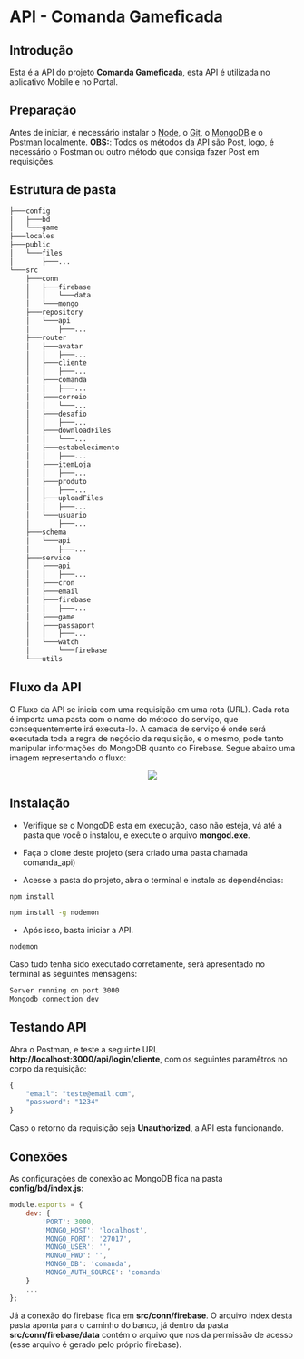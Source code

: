 # API - Comanda Gameficada

## Introdução
Esta é a API do projeto **Comanda Gameficada**, esta API é utilizada no aplicativo Mobile e no Portal.

## Preparação

Antes de iniciar, é necessário instalar o [Node](http://nodejs.org/), o [Git](https://git-scm.com/), o [MongoDB](https://www.mongodb.com/download-center/community) e o [Postman](https://www.getpostman.com/downloads/) localmente.
**OBS:**: Todos os métodos da API são Post, logo, é necessário o Postman ou outro método que consiga fazer Post em requisições.

## Estrutura de pasta

``` bash
├───config
│   ├───bd
│   └───game
├───locales
├───public
│   └───files
│       ├───...
└───src
    ├───conn
    │   ├───firebase
    │   │   └───data
    │   └───mongo
    ├───repository
    │   └───api
    │       ├───...
    ├───router
    │   ├───avatar
    │   │   ├───...
    │   ├───cliente
    │   │   ├───...
    │   ├───comanda
    │   │   ├───...
    │   ├───correio
    │   │   └───...
    │   ├───desafio
    │   │   ├───...
    │   ├───downloadFiles
    │   │   └───...
    │   ├───estabelecimento
    │   │   ├───...
    │   ├───itemLoja
    │   │   ├───...
    │   ├───produto
    │   │   ├───...
    │   ├───uploadFiles
    │   │   ├───...
    │   └───usuario
    │       ├───...
    ├───schema
    │   └───api
    │       ├───...
    ├───service
    │   ├───api
    │   │   ├───...
    │   ├───cron
    │   ├───email
    │   ├───firebase
    │   │   ├───...
    │   ├───game
    │   ├───passaport
    │   │   ├───...
    │   └───watch
    │       └───firebase
    └───utils
```

## Fluxo da API

O Fluxo da API se inicia com uma requisição em uma rota (URL). Cada rota é importa uma pasta com o nome do método do serviço, que consequentemente irá executa-lo. A camada de serviço é onde será executada toda a regra de negócio da requisição, e o mesmo, pode tanto manipular informações do MongoDB quanto do Firebase.
Segue abaixo uma imagem representando o fluxo:

<p align="center">
  <img src="https://uploaddeimagens.com.br/images/002/315/407/original/fluxo_api.png?1567468117">
</p>

## Instalação
 
 * Verifique se o MongoDB esta em execução, caso não esteja, vá até a pasta que você o instalou, e execute o arquivo **mongod.exe**.

 * Faça o clone deste projeto (será criado uma pasta chamada comanda_api)
 
 * Acesse a pasta do projeto, abra o terminal e instale as dependências:
```bash
npm install

npm install -g nodemon

```

 * Após isso, basta iniciar a API.
```bash
nodemon
```

Caso tudo tenha sido executado corretamente, será apresentado no terminal as seguintes mensagens:
```bash
Server running on port 3000
Mongodb connection dev
```

## Testando API
Abra o Postman, e teste a seguinte URL **http://localhost:3000/api/login/cliente**, com os seguintes paramêtros no corpo da requisição:
```js
{
	"email": "teste@email.com",
	"password": "1234"
}
```

Caso o retorno da requisição seja **Unauthorized**, a API esta funcionando.

## Conexões

As configurações de conexão ao MongoDB fica na pasta **config/bd/index.js**:

```js
module.exports = {
    dev: {
        'PORT': 3000,
        'MONGO_HOST': 'localhost',
        'MONGO_PORT': '27017',
        'MONGO_USER': '',
        'MONGO_PWD': '',
        'MONGO_DB': 'comanda',
        'MONGO_AUTH_SOURCE': 'comanda'
    }
    ...
};
```
Já a conexão do firebase fica em **src/conn/firebase**. O arquivo index desta pasta aponta para o caminho do banco, já dentro da pasta **src/conn/firebase/data** contém o arquivo que nos da permissão de acesso (esse arquivo é gerado pelo próprio firebase).
